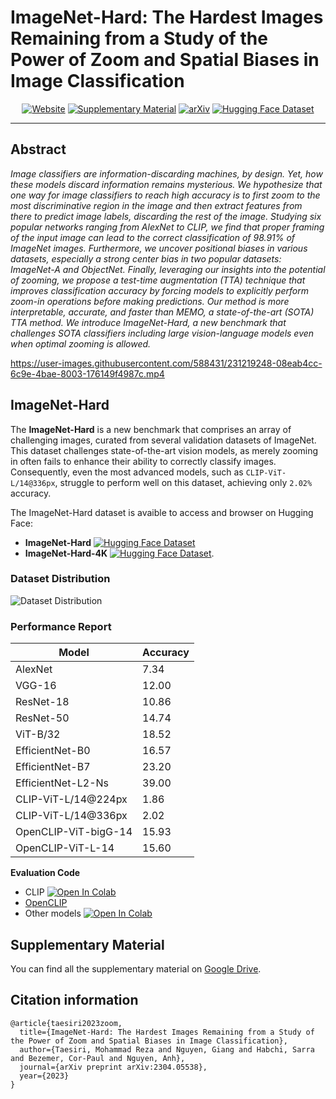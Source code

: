 # ImageNet-Hard: The Hardest Images Remaining from a Study of the Power of Zoom and Spatial Biases in Image Classification

<div align="center">    

[![Website](http://img.shields.io/badge/Website-4b44ce.svg)](https://taesiri.github.io/ZoomIsAllYouNeed/)
[![Supplementary Material](http://img.shields.io/badge/Supplementary%20Material-4b44ce.svg)](https://drive.google.com/drive/folders/1bTj5GUGpGp4qssZWVuYCYbUzWy14ASJ6?usp=sharing)
[![arXiv](https://img.shields.io/badge/arXiv-2304.05538-b31b1b.svg)](https://arxiv.org/abs/2304.05538)
[![Hugging Face Dataset](https://img.shields.io/badge/%F0%9F%A4%97%20Hugging%20Face-Dataset-red)](https://huggingface.co/datasets/taesiri/imagenet-hard)
</div>

-----

## Abstract

*Image classifiers are information-discarding machines, by design. Yet, how these models discard information remains mysterious. We hypothesize that one way for image classifiers to reach high accuracy is to first zoom to the most discriminative region in the image and then extract features from there to predict image labels, discarding the rest of the image. Studying six popular networks ranging from AlexNet to CLIP, we find that proper framing of the input image can lead to the correct classification of 98.91% of ImageNet images. Furthermore, we uncover positional biases in various datasets, especially a strong center bias in two popular datasets: ImageNet-A and ObjectNet. Finally, leveraging our insights into the potential of zooming, we propose a test-time augmentation (TTA) technique that improves classification accuracy by forcing models to explicitly perform zoom-in operations before making predictions. Our method is more interpretable, accurate, and faster than MEMO, a state-of-the-art (SOTA) TTA method. We introduce ImageNet-Hard, a new benchmark that challenges SOTA classifiers including large vision-language models even when optimal zooming is allowed.*



https://user-images.githubusercontent.com/588431/231219248-08eab4cc-6c9e-4bae-8003-176149f4987c.mp4




## ImageNet-Hard

The **ImageNet-Hard** is a new benchmark that comprises an array of challenging images, curated from several validation datasets of ImageNet. This dataset challenges state-of-the-art vision models, as merely zooming in often fails to enhance their ability to correctly classify images. Consequently, even the most advanced models, such as `CLIP-ViT-L/14@336px`, struggle to perform well on this dataset, achieving only `2.02%` accuracy.

The ImageNet-Hard dataset is avaible to access and browser on Hugging Face:
- **ImageNet-Hard** [![Hugging Face Dataset](https://img.shields.io/badge/%F0%9F%A4%97%20Hugging%20Face-Dataset-red)](https://huggingface.co/datasets/taesiri/imagenet-hard)
- **ImageNet-Hard-4K** [![Hugging Face Dataset](https://img.shields.io/badge/%F0%9F%A4%97%20Hugging%20Face-Dataset-red)](https://huggingface.co/datasets/taesiri/imagenet-hard-4k).


### Dataset Distribution

![Dataset Distribution](https://taesiri.github.io/ZoomIsAllYouNeed/static/svg/imagenet_hard_distribution.svg)



### Performance Report



| Model               | Accuracy |
| ------------------- | -------- |
| AlexNet             | 7.34     |
| VGG-16              | 12.00    |
| ResNet-18           | 10.86    |
| ResNet-50           | 14.74    |
| ViT-B/32            | 18.52    |
| EfficientNet-B0     | 16.57    |
| EfficientNet-B7     | 23.20    |
| EfficientNet-L2-Ns  | 39.00    |
| CLIP-ViT-L/14@224px | 1.86     |
| CLIP-ViT-L/14@336px | 2.02     |
| OpenCLIP-ViT-bigG-14| 15.93    |
| OpenCLIP-ViT-L-14   | 15.60    |



**Evaluation Code**

* CLIP <a target="_blank" href="https://colab.research.google.com/github/taesiri/ZoomIsAllYouNeed/blob/main/src/ImageNet_Hard/Prompt_Engineering_for_ImageNet_Hard.ipynb"> <img src="https://colab.research.google.com/assets/colab-badge.svg" alt="Open In Colab"/> </a>
* [OpenCLIP](https://github.com/taesiri/ZoomIsAllYouNeed/blob/main/src/ImageNet_Hard/benchmark_openclip.py)
* Other models <a target="_blank" href="https://colab.research.google.com/github/taesiri/ZoomIsAllYouNeed/blob/main/src/ImageNet_Hard/Benchmark_ImageNet_Hard.ipynb">  <img src="https://colab.research.google.com/assets/colab-badge.svg" alt="Open In Colab"/> </a>


## Supplementary Material

You can find all the supplementary material on [Google Drive](https://drive.google.com/drive/folders/1bTj5GUGpGp4qssZWVuYCYbUzWy14ASJ6?usp=sharing).

## Citation information


```
@article{taesiri2023zoom,
  title={ImageNet-Hard: The Hardest Images Remaining from a Study of the Power of Zoom and Spatial Biases in Image Classification},
  author={Taesiri, Mohammad Reza and Nguyen, Giang and Habchi, Sarra and Bezemer, Cor-Paul and Nguyen, Anh},
  journal={arXiv preprint arXiv:2304.05538},
  year={2023}
}
```
